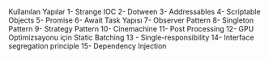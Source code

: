 Kullanılan Yapılar
1- Strange IOC
2- Dotween
3- Addressables
4- Scriptable Objects
5- Promise
6- Await Task Yapısı
7- Observer Pattern
8- Singleton Pattern
9- Strategy Pattern
10- Cinemachine
11- Post Processing
12- GPU Optimizsayonu için Static Batching
13 - Single-responsibility
14- Interface segregation principle
15- Dependency Injection
